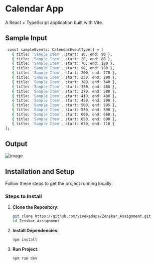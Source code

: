 # Calendar App

A React + TypeScript application built with Vite.

## Sample Input 

 ```bash  
  const sampleEvents: CalendarEventType[] = [
    { title: 'Sample Item', start: 10, end: 90 },
    { title: 'Sample Item', start: 20, end: 80 },
    { title: 'Sample Item', start: 70, end: 180 },
    { title: 'Sample Item', start: 90, end: 180 },
    { title: 'Sample Item', start: 200, end: 270 },
    { title: 'Sample Item', start: 230, end: 290 },
    { title: 'Sample Item', start: 300, end: 340 },
    { title: 'Sample Item', start: 350, end: 400 },
    { title: 'Sample Item', start: 370, end: 580 },
    { title: 'Sample Item', start: 410, end: 480 },
    { title: 'Sample Item', start: 450, end: 590 },
    { title: 'Sample Item', start: 500, end: 595 },
    { title: 'Sample Item', start: 530, end: 590 },
    { title: 'Sample Item', start: 600, end: 660 },
    { title: 'Sample Item', start: 650, end: 690 },
    { title: 'Sample Item', start: 670, end: 710 }
];
```

## Output

![image](https://github.com/user-attachments/assets/6e93faf3-0c1d-4657-b7e7-625dd005281a)


## Installation and Setup

Follow these steps to get the project running locally:

### Steps to Install
1. **Clone the Repository**:
   ```bash  
   git clone https://github.com/vivekadapa/Zenskar_Assignment.git
   cd Zenskar_Assignment
2. **Install Dependencies**:
   ```bash  
   npm install
4. **Run Project**:
    ```bash  
   npm run dev
